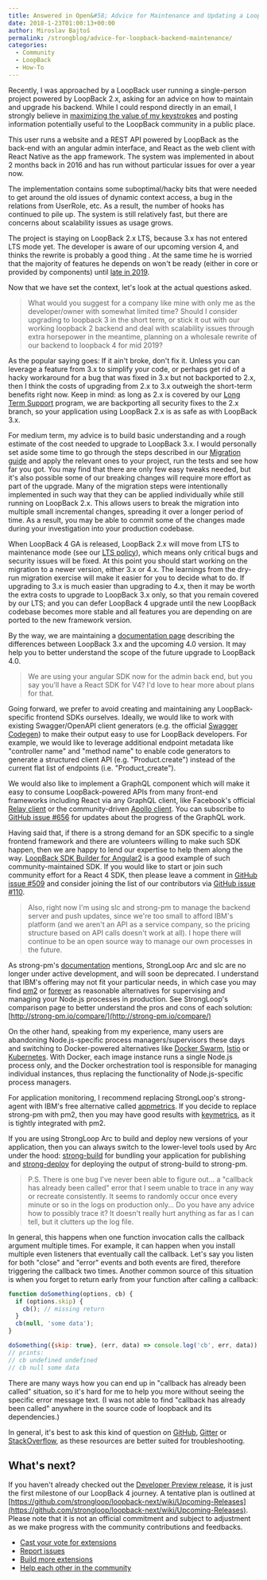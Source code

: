 ```yaml
---
title: Answered in Open&#58; Advice for Maintenance and Updating a Loopback Back-end
date: 2018-1-23T01:00:13+00:00
author: Miroslav Bajtoš
permalink: /strongblog/advice-for-loopback-backend-maintenance/
categories:
  - Community
  - LoopBack
  - How-To
---
```


Recently, I was approached by a LoopBack user running a single-person project powered by LoopBack 2.x, asking for an advice on how to maintain and upgrade his backend. While I could respond directly in an email, I strongly believe in [maximizing the value of my keystrokes](https://blog.codinghorror.com/maximizing-the-value-of-your-keystrokes/) and posting information potentially useful to the LoopBack community in a public place.

This user runs a website and a REST API powered by LoopBack as the back-end with an angular admin interface, and React as the web client with React Native as the app framework. The system was implemented in about 2 months back in 2016 and has run without particular issues for over a year now.

The implementation contains some suboptimal/hacky bits that were needed to get around the old issues of dynamic context access, a bug in the relations from UserRole, etc. As a result, the number of hooks has continued to pile up. The system is still relatively fast, but there are concerns about scalability issues as usage grows.

The project is staying on LoopBack 2.x LTS, because 3.x has not entered LTS mode yet. The developer is aware of our upcoming version 4, and thinks the rewrite is probably a good thing . At the same time he is worried that the majority of features he depends on won't be ready (either in core or provided by components) until [late in 2019](https://github.com/strongloop/loopback-next/wiki/Upcoming-Releases).

Now that we have set the context, let's look at the actual questions asked.

> What would you suggest for a company like mine with only me as the developer/owner with somewhat limited time? Should I consider upgrading to loopback 3 in the short term, or stick it out with our working loopback 2 backend and deal with scalability issues through extra horsepower in the meantime, planning on a wholesale rewrite of our backend to loopback 4 for mid 2019?

As the popular saying goes: If it ain't broke, don't fix it. Unless you can leverage a feature from 3.x to simplify your code, or perhaps get rid of a hacky workaround for a bug that was fixed in 3.x but not backported to 2.x, then I think the costs of upgrading from 2.x to 3.x outweigh the short-term benefits right now. Keep in mind: as long as 2.x is covered by our [Long Term Support](https://loopback.io/doc/en/contrib/Long-term-support.html) program, we are backporting all security fixes to the 2.x branch, so your application using LoopBack 2.x is as safe as with LoopBack 3.x.

For medium term, my advice is to build basic understanding and a rough estimate of the cost needed to upgrade to LoopBack 3.x. I would personally set aside some time to go through the steps described in our [Migration guide](https://loopback.io/doc/en/lb3/Migrating-to-3.0.html) and apply the relevant ones to your project, run the tests and see how far you got. You may find that there are only few easy tweaks needed, but it's also possible some of our breaking changes will require more effort as part of the upgrade. Many of the migration steps were intentionally implemented in such way that they can be applied individually while still running on LoopBack 2.x. This allows users to break the migration into multiple small incremental changes, spreading it over a longer period of time. As a result, you may be able to commit some of the changes made during your investigation into your production codebase.

When LoopBack 4 GA is released, LoopBack 2.x will move from LTS to maintenance mode (see our [LTS policy](https://loopback.io/doc/en/contrib/Long-term-support.html)), which means only critical bugs and security issues will be fixed. At this point you should start working on the migration to a newer version, either 3.x or 4.x. The learnings from the dry-run migration exercise will make it easier for you to decide what to do. If upgrading to 3.x is much easier than upgrading to 4.x, then it may be worth the extra costs to upgrade to LoopBack 3.x only, so that you remain covered by our LTS; and you can defer LoopBack 4 upgrade until the new LoopBack codebase becomes more stable and all features you are depending on are ported to the new framework version.

By the way, we are maintaining a [documentation page](http://loopback.io/doc/en/lb4/LoopBack-3.x.html) describing the differences between LoopBack 3.x and the upcoming 4.0 version. It may help you to better understand the scope of the future upgrade to LoopBack 4.0.

> We are using your angular SDK now for the admin back end, but you say you'll have a React SDK for V4? I'd love to hear more about plans for that.

Going forward, we prefer to avoid creating and maintaining any LoopBack-specific frontend SDKs ourselves. Ideally, we would like to work with existing Swagger/OpenAPI client generators (e.g. the official [Swagger Codegen](https://swagger.io/swagger-codegen/)) to make their output easy to use for LoopBack developers. For example, we would like to leverage additional endpoint metadata like "controller name" and "method name" to enable code generators to generate a structured client API (e.g. "Product.create") instead of the current flat list of endpoints (i.e. "Product\_create").

We would also like to implement a GraphQL component which will make it easy to consume LoopBack-powered APIs from many front-end frameworks including React via any GraphQL client, like Facebook's official [Relay client](https://facebook.github.io/relay/) or the community-driven [Apollo client](https://www.apollographql.com/client/). You can subscribe to [GitHub issue #656](https://github.com/strongloop/loopback-next/issues/656) for updates about the progress of the GraphQL work.

Having said that, if there is a strong demand for an SDK specific to a single frontend framework and there are volunteers willing to make such SDK happen, then we are happy to lend our expertise to help them along the way. [LoopBack SDK Builder for Angular2](https://github.com/mean-expert-official/loopback-sdk-builder) is a good example of such community-maintained SDK. If you would like to start or join such community effort for a React 4 SDK, then please leave a comment in [GitHub issue #509](https://github.com/strongloop/loopback-next/issues/509) and consider joining the list of our contributors via [GitHub issue #110](https://github.com/strongloop/loopback-next/issues/110).

> Also, right now I'm using slc and strong-pm to manage the backend server and push updates, since we're too small to afford IBM's platform (and we aren't an API as a service company, so the pricing structure based on API calls doesn't work at all). I hope there will continue to be an open source way to manage our own processes in the future.

As strong-pm's [documentation](https://docs.strongloop.com/display/SLC/Operating+Node+applications) mentions, StrongLoop Arc and slc are no longer under active development, and will soon be deprecated. I understand that IBM's offering may not fit your particular needs, in which case you may find [pm2](http://pm2.keymetrics.io/) or [forever](https://www.npmjs.com/package/forever) as reasonable alternatives for supervising and managing your Node.js processes in production. See StrongLoop's comparison page to better understand the pros and cons of each solution: [http://strong-pm.io/compare/](http://strong-pm.io/compare/)

On the other hand, speaking from my experience, many users are abandoning Node.js-specific process managers/supervisors these days and switching to Docker-powered alternatives like [Docker Swarm](https://docs.docker.com/engine/swarm/), [Istio](https://istio.io/) or [Kubernetes](https://kubernetes.io/). With Docker, each image instance runs a single Node.js process only, and the Docker orchestration tool is responsible for managing individual instances, thus replacing the functionality of Node.js-specific process managers.

For application monitoring, I recommend replacing StrongLoop's strong-agent with IBM's free alternative called [appmetrics](https://www.npmjs.com/package/appmetrics). If you decide to replace strong-pm with pm2, then you may have good results with [keymetrics](https://keymetrics.io/), as it is tightly integrated with pm2.

If you are using StrongLoop Arc to build and deploy new versions of your application, then you can always switch to the lower-level tools used by Arc under the hood: [strong-build](https://www.npmjs.com/package/strong-build) for bundling your application for publishing and [strong-deploy](https://www.npmjs.com/package/strong-deploy) for deploying the output of strong-build to strong-pm.

> P.S. There is one bug I've never been able to figure out... a "callback has already been called" error that I seem unable to trace in any way or recreate consistently. It seems to randomly occur once every minute or so in the logs on production only... Do you have any advice how to possibly trace it? It doesn't really hurt anything as far as I can tell, but it clutters up the log file.

In general, this happens when one function invocation calls the callback argument multiple times. For example, it can happen when you install multiple even listeners that eventually call the callback. Let's say you listen for both "close" and "error" events and both events are fired, therefore triggering the callback two times. Another common source of this situation is when you forget to return early from your function after calling a callback:

```js
function doSomething(options, cb) {
  if (options.skip) {
    cb(); // missing return
  }
  cb(null, 'some data');
}

doSomething({skip: true}, (err, data) => console.log('cb', err, data));
// prints:
// cb undefined undefined
// cb null some data
```

There are many ways how you can end up in "callback has already been called" situation, so it's hard for me to help you more without seeing the specific error message text. (I was not able to find "callback has already been called" anywhere in the source code of loopback and its dependencies.)

In general, it's best to ask this kind of question on [GitHub](https://github.com/strongloop/loopback/issues/new), [Gitter](https://gitter.im/strongloop/loopback) or [StackOverflow](https://stackoverflow.com/questions/tagged/loopbackjs), as these resources are better suited for troubleshooting.

## What's next?

If you haven't already checked out the [Developer Preview release](https://strongloop.com/strongblog/loopback-4-developer-preview-release), it is just the first milestone of our LoopBack 4 journey. A tentative plan is outlined at [https://github.com/strongloop/loopback-next/wiki/Upcoming-Releases](https://github.com/strongloop/loopback-next/wiki/Upcoming-Releases). Please note that it is not an official commitment and subject to adjustment as we make progress with the community contributions and feedbacks.

* [Cast your vote for extensions](https://github.com/strongloop/loopback-next/issues/512)
* [Report issues](https://github.com/strongloop/loopback-next/issues)
* [Build more extensions](https://github.com/strongloop/loopback-next/issues/647)
* [Help each other in the community](https://groups.google.com/forum/#!forum/loopbackjs)
